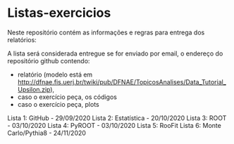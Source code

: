 # Listas-exercicios

Neste repositório contém as informações e regras para entrega dos relatórios:

A lista será considerada entregue se for enviado por email, o endereço do repositório github contendo:
* relatório (modelo está em http://dfnae.fis.uerj.br/twiki/pub/DFNAE/TopicosAnalises/Data_Tutorial_Upsilon.zip),
* caso o exercício peça, os códigos
* caso o exercício peça, plots

Lista 1: GitHub - 29/09/2020
Lista 2: Estatística - 20/10/2020
Lista 3: ROOT - 03/10/2020
Lista 4: PyROOT - 03/10/2020
Lista 5: RooFit
Lista 6: Monte Carlo/Pythia8 - 24/11/2020
